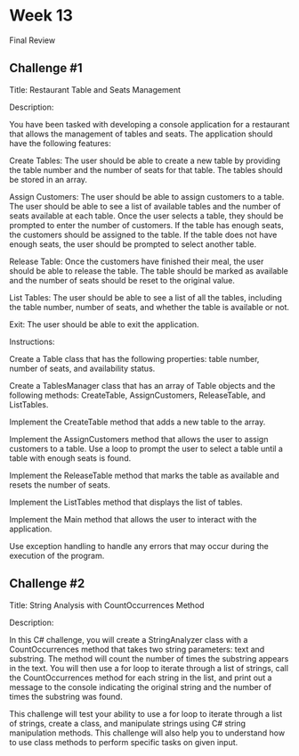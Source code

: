 # Week 13

Final Review

## Challenge #1

Title: Restaurant Table and Seats Management

Description: 

You have been tasked with developing a console application for a restaurant that allows the management of tables and seats. The application should have the following features:

Create Tables: The user should be able to create a new table by providing the table number and the number of seats for that table. The tables should be stored in an array.

Assign Customers: The user should be able to assign customers to a table. The user should be able to see a list of available tables and the number of seats available at each table. Once the user selects a table, they should be prompted to enter the number of customers. If the table has enough seats, the customers should be assigned to the table. If the table does not have enough seats, the user should be prompted to select another table.

Release Table: Once the customers have finished their meal, the user should be able to release the table. The table should be marked as available and the number of seats should be reset to the original value.

List Tables: The user should be able to see a list of all the tables, including the table number, number of seats, and whether the table is available or not.

Exit: The user should be able to exit the application.

Instructions:

Create a Table class that has the following properties: table number, number of seats, and availability status.

Create a TablesManager class that has an array of Table objects and the following methods: CreateTable, AssignCustomers, ReleaseTable, and ListTables.

Implement the CreateTable method that adds a new table to the array.

Implement the AssignCustomers method that allows the user to assign customers to a table. Use a loop to prompt the user to select a table until a table with enough seats is found.

Implement the ReleaseTable method that marks the table as available and resets the number of seats.

Implement the ListTables method that displays the list of tables.

Implement the Main method that allows the user to interact with the application.

Use exception handling to handle any errors that may occur during the execution of the program.



## Challenge #2

Title: String Analysis with CountOccurrences Method

Description:

In this C# challenge, you will create a StringAnalyzer class with a CountOccurrences method that takes two string parameters: text and substring. The method will count the number of times the substring appears in the text. You will then use a for loop to iterate through a list of strings, call the CountOccurrences method for each string in the list, and print out a message to the console indicating the original string and the number of times the substring was found.

This challenge will test your ability to use a for loop to iterate through a list of strings, create a class, and manipulate strings using C# string manipulation methods. This challenge will also help you to understand how to use class methods to perform specific tasks on given input.
